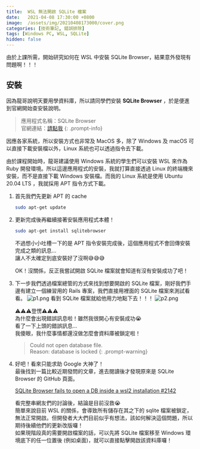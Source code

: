 ```yaml
---
title:  WSL 無法開啟 SQLite 檔案
date:   2021-04-08 17:30:00 +0800
image:  /assets/img/20210408173000/cover.png
categories: [技術筆記, 錯誤排除]
tags: [Windows PC, WSL, SQLite]
hidden: false
---
```


由於上課所需，開始研究如何在 WSL 中安裝 SQLite Browser，結果意外發現有問題啊！！！

## 安裝

因為龍哥說明天要用學資料庫，所以請同學們安裝 **SQLite Browser** ，於是便進到官網開始查安裝說明。

> 應用程式名稱：SQLite Browser\
> 官網連結：[請點我](https://sqlitebrowser.org/)
{: .prompt-info}

因應各家系統，所以安裝方式也非常及 MacOS 多，除了 Windows 及 macOS 可以直接下載安裝檔以外，Linux 系統也可以透過指令去下載。

由於課程開始時，龍哥建議使用 Windows 系統的學生們可以安裝 WSL 來作為 Ruby 開發環境。所以這邊應用程式的安裝，我就打算直接透過 Linux 的終端機來安裝，而不是直接下載 Windows 安裝檔。而我的 Linux 系統是使用 Ubuntu 20.04 LTS ，我就採用 APT 指令方式下載。

1.  首先我們先更新 APT 的 cache
    ```bash
    sudo apt-get update
    ```

2.  更新完成後再繼續接著安裝應用程式本體！

    ```bash
    sudo apt-get install sqlitebrowser
    ```

    不過想小小吐槽一下的是 APT 指令安裝完成後，這個應用程式不會回傳安裝完成之類的訊息...\
    讓人不太確定到底安裝好了沒啊😅😅😅

    OK！沒關係，反正我嘗試開啟 SQLite 檔案就會知道有沒有安裝成功了吧！

3.  下一步我們透過檔案總管的方式來找到想要開啟的 SQLite 檔案，剛好我們手邊有建立一個練習用的 Rails 專案，我們直接用裡面的 SQLite 檔案來測試看看。
    ![p1.png](/assets/img/20210408173000/p1.png)
    看到 SQLite 檔案就給他用力地點下去！！！
    ![p2.png](/assets/img/20210408173000/p2.png)

    ⚠️⚠️⚠️登愣⚠️⚠️⚠️\
    為什麼會出現錯誤訊息啦！雖然我很開心有安裝成功😭\
    看了一下上頭的錯誤訊息...\
    我傻眼，我什麼事情都還沒做怎麼會資料庫被鎖定啦！
  
    > Could not open database file.\
    > Reason: database is locked
    {: .prompt-warning}

4.  好吧！看來只能求助 Google 大神了！\
    最後找到一篇比較近期發問的文章，進去閱讀後才發現原來是 SQLite Browser 的 GitHub 頁面。

    [SQLite Browser fails to open a DB inside a wsl2 installation #2142](https://github.com/sqlitebrowser/sqlitebrowser/issues/2142)

    看完整串網友們的討論後，結論是目前沒救😭\
    簡單來說目前 WSL 的關係，會導致所有儲存在其之下的 sqlite 檔案被鎖定，無法正常開啟。但開發者大大們目前似乎有想法，該如何解決這個問題，所以期待後續他們的更新改版囉！\
    如果現階段真的需要開啟檔案的話，可以先將 SQLite 檔案移至 Windows 環境底下的任一位置後 (例如桌面)，就可以直接點擊開啟該資料庫囉！
